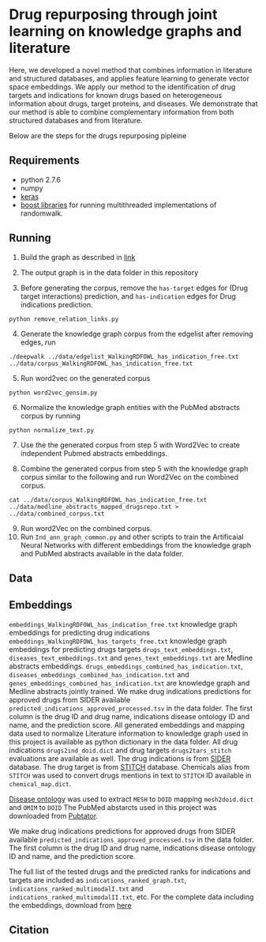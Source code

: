 # Drug repurposing through joint learning on knowledge graphs and literature

Here, we developed a novel method that combines
  information in literature and structured databases, and applies
  feature learning to generate vector space embeddings. We apply our
  method to the identification of drug targets and indications for
  known drugs based on heterogeneous information about drugs, target
  proteins, and diseases.  We demonstrate that our method is able to
  combine complementary information from both structured databases and
  from literature.

Below are the steps for the drugs repurposing pipleine

## Requirements
* python 2.7.6
* numpy 
* [keras](https://keras.io/)
* [boost libraries](https://www.boost.org/) for running multithreaded implementations of randomwalk.


## Running

1. Build the graph as described in [link](https://academic.oup.com/bioinformatics/article/3760100/Neuro-symbolic-representation-learning-on)

2. The output graph is in the data folder in this repository

3. Before generating the corpus, remove the `has-target` edges for (Drug target interactions) prediction, and `has-indication` edges for Drug indications prediction.

~~~~
python remove_relation_links.py
~~~~
4. Generate the knowledge graph corpus from the edgelist after removing edges, run

~~~~
./deepwalk ../data/edgelist_WalkingRDFOWL_has_indication_free.txt ../data/corpus_WalkingRDFOWL_has_indication_free.txt
~~~~

5. Run word2vec on the generated corpus
~~~~
python word2vec_gensim.py
~~~~

6. Normalize the knowledge graph entities with the PubMed abstracts corpus by running
~~~~
python normalize_text.py
~~~~
7. Use the the generated corpus from step 5 with Word2Vec to create independent Pubmed abstracts embeddings. 

8. Combine the generated corpus from step 5 with the knowledge graph corpus similar to the following and run Word2Vec on the combined corpus.

~~~~
cat ../data/corpus_WalkingRDFOWL_has_indication_free.txt ../data/medline_abstracts_mapped_drugsrepo.txt > ../data/combined_corpus.txt
~~~~
9. Run word2Vec on the combined corpus.
10. Run `Ind_ann_graph_common.py` and other scripts to train the Artificaial Neural Networks with different embeddings from the knowledge graph and PubMed abstracts available in the data folder.

## Data
## Embeddings
`embeddings_WalkingRDFOWL_has_indication_free.txt` knowledge graph embeddings for predicting drug indications
`embeddings_WalkingRDFOWL_has_targets_free.txt` knowledge graph embeddings for predicting drugs targets 
`drugs_text_embeddings.txt`, `diseases_text_embeddings.txt` and `genes_text_embeddings.txt` are Medline abstracts embeddings.
`drugs_embeddings_combined_has_indication.txt`, `diseases_embeddings_combined_has_indication.txt` and `genes_embeddings_combined_has_indication.txt` are knowledge graph and Medline abstracts jointly trained.
We make drug indications predictions for approved drugs from SIDER available `predicted_indications_approved_processed.tsv` in the data folder. The first column is the drug ID and drug name, indications disease ontology ID and name, and the prediction score. All generated embeddings and mapping data used to normalize Literature information to knowledge graph used in this project is available as python dictionary in the data folder. All drug indications `drugs2ind_doid.dict` and drug targets `drugs2tars_stitch` evaluations are available as well.
The drug indications is from [SIDER](http://sideeffects.embl.de/) database. The drug target is from [STITCH](http://stitch.embl.de/) database. Chemicals alias from `STITCH` was used to convert drugs mentions in text to `STITCH` ID available in `chemical_map.dict`.

[Disease ontology](http://www.obofoundry.org/ontology/doid.html) was used to extract `MESH` to `DOID` mapping `mesh2doid.dict` and `OMIM` to `DOID`
The PubMed abstarcts used in this project was downloaded from [Pubtator](ftp://ftp.ncbi.nlm.nih.gov/pub/lu/PubTator/).


We make drug indications predictions for approved drugs from SIDER available `predicted_indications_approved_processed.tsv` in the data folder. The first column is the drug ID and drug name, indications disease ontology ID and name, and the prediction score. 

The full list of the tested drugs and the predicted ranks for indications and targets are included as `indications_ranked_graph.txt`, `indications_ranked_multimodalI.txt` and `indications_ranked_multimodalII.txt`, etc.
For the complete data including the embeddings, download from [here](http://bio2vec.net/data/drug-embeddings/)

## Citation 


